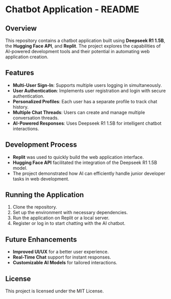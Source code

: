# Chatbot Application - README

## Overview
This repository contains a chatbot application built using **Deepseek R1 1.5B**, the **Hugging Face API**, and **Replit**. The project explores the capabilities of AI-powered development tools and their potential in automating web application creation.

## Features
- **Multi-User Sign-In**: Supports multiple users logging in simultaneously.
- **User Authentication**: Implements user registration and login with secure authentication.
- **Personalized Profiles**: Each user has a separate profile to track chat history.
- **Multiple Chat Threads**: Users can create and manage multiple conversation threads.
- **AI-Powered Responses**: Uses Deepseek R1 1.5B for intelligent chatbot interactions.

## Development Process
- **Replit** was used to quickly build the web application interface.
- **Hugging Face API** facilitated the integration of the Deepseek R1 1.5B model.
- The project demonstrated how AI can efficiently handle junior developer tasks in web development.

## Running the Application
1. Clone the repository.
2. Set up the environment with necessary dependencies.
3. Run the application on Replit or a local server.
4. Register or log in to start chatting with the AI chatbot.

## Future Enhancements
- **Improved UI/UX** for a better user experience.
- **Real-Time Chat** support for instant responses.
- **Customizable AI Models** for tailored interactions.

## License
This project is licensed under the MIT License.